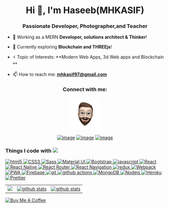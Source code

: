 <!--
### Hi there 👋


**mhkasif/mhkasif** is a ✨ _special_ ✨ repository because its `README.md` (this file) appears on your GitHub profile.

Here are some ideas to get you started:

- 🔭 I’m currently working on ...
- 🌱 I’m currently learning ...
- 👯 I’m looking to collaborate on ...
- 🤔 I’m looking for help with ...
- 💬 Ask me about ...
- 📫 How to reach me: ...
- 😄 Pronouns: ...
- ⚡ Fun fact: ...
-->
<h1 align="center">Hi 👋, I'm Haseeb(MHKASIF) </h1>
<h3 align="center">Passionate Developer, Photographer,and Teacher</h3>

- 🔭 Working as a MERN **Developer, solutions architect & Thinker**!

- 🌱 Currently exploring **Blockchain and THREEjs**!

- ⚡ Topic of Interests: **Modern Web Apps, 3d Web apps and Blockchain **

<!-- - 👯 Love to collaborate on blockchain based **layer 0 protocols, automated tools, bots & frameworks** -->

- 📫 How to reach me: **mhkasif97@gmail.com**

<h3 align="center">Connect with me:</h3>
<div align="center" >
<a href="https://mhkasif.github.io" target="_blank" rel="noopener"> 
    <img src="https://raw.githubusercontent.com/mhkasif/mhkasif/main/laugh.png" alt="MHK ASIF" height="100"  /> 
</a>
  
[![image](https://img.shields.io/badge/LinkedIn-0077B5?style=for-the-badge&logo=linkedin&logoColor=white)](https://www.linkedin.com/in/mhkasif97/)
[![image](https://img.shields.io/badge/Twitter-1DA1F2?style=for-the-badge&logo=twitter&logoColor=white)](https://twitter.com/mhkasif)
[![image](https://img.shields.io/badge/Gmail-D14836?style=for-the-badge&logo=gmail&logoColor=white)](mailto:mhkasif97@gmail.com)
  
  
</div>

<!-- <h3 align="center">Languages :</h3>

<p align="center">  
  
  <a href="https://developer.mozilla.org/en-US/docs/Web/JavaScript" target="_blank" rel="noopener"> 
    <img src="https://raw.githubusercontent.com/devicons/devicon/master/icons/javascript/javascript-original.svg" alt="javascript" width="40" height="40"/> 
  </a> 
  <a href="https://mui.com/" target="_blank" rel="noopener"> 
    <img src="https://raw.githubusercontent.com/mui-org/material-ui/master/docs/public/static/logo.png" alt="material-ui" width="40" height="40"/> 
  </a> 

  <a href="https://nodejs.org/en/" target="_blank" rel="noopener"> 
    <img src="https://nodejs.org/static/images/logo-light.svg" alt="Nodejs" width="40" height="40"/> 
  </a> 
  <a href="https://ethereum.org/en/developers/docs/" target="_blank" rel="noopener"> 
    <img src="https://raw.githubusercontent.com/ethereum/ethereum-org/master/dist/images/logos/ETHEREUM-ICON_Black.png" alt="ethereum" width="40" height="40"/> 
  </a>  
</p> -->
<h3>Things I code with <img src="https://emojis.slackmojis.com/emojis/images/1542340462/4965/dabbing.gif?1542340462" width="30"/></h3>
<a href="https://www.github.com/mhkasif">
  <img alt="html5" src="https://img.shields.io/badge/-HTML5-E34F26?style=for-the-badge&logo=html5&logoColor=white" />
  <img alt="CSS3" src="https://img.shields.io/badge/-CSS3-1572B6?style=for-the-badge&logo=CSS3&logoColor=white" /> 
  <img alt="Sass" src="https://img.shields.io/badge/-Sass-CC6699?style=for-the-badge&logo=sass&logoColor=white" />
  <img alt="Material UI" src="https://img.shields.io/badge/-Material UI-0081CB?style=for-the-badge&logo=material-ui&logoColor=white" />
  <img alt="Bootstrap" src="https://img.shields.io/badge/-Bootstrap-563D7C?style=for-the-badge&logo=bootstrap&logoColor=white" />

  <img alt="javascript" src="https://img.shields.io/badge/-javascript-F7DF1E?style=for-the-badge&logo=javascript&logoColor=white" />
  <img alt="React" src="https://img.shields.io/badge/-React-45b8d8?style=for-the-badge&logo=react&logoColor=white" />
  <img alt="React Native" src="https://img.shields.io/badge/-React%20Native-blue?style=for-the-badge&logo=react&logoColor=white" />
  <img alt="React Router" src="https://img.shields.io/badge/-React%20Router-red?style=for-the-badge&logo=react-router&logoColor=white" />
  <img alt="React Navigation" src="https://img.shields.io/badge/-React%20Navigation-6b52ae?style=for-the-badge&logo=react&logoColor=white" />
<!--   <img alt="Next.js" src="https://img.shields.io/badge/-Next.js-black?style=for-the-badge&logo=next.js&logoColor=white" /> -->
  <img alt="redux" src="https://img.shields.io/badge/-Redux-764ABC?style=for-the-badge&logo=redux&logoColor=white" />
  <img alt="Webpack" src="https://img.shields.io/badge/-Webpack-8DD6F9?style=for-the-badge&logo=webpack&logoColor=white" /> 

  <img alt="PWA" src="https://img.shields.io/badge/-PWA-4285F4?style=for-the-badge&logo=google-chrome&logoColor=white" /> 
  <img alt="Firebase" src="https://img.shields.io/badge/-Firebase-FFCA28?style=for-the-badge&logo=firebase&logoColor=white" /> 

  <img alt="git" src="https://img.shields.io/badge/-Git-F05032?style=for-the-badge&logo=git&logoColor=white" />
  <img alt="github actions" src="https://img.shields.io/badge/-Github_Actions-2088FF?style=for-the-badge&logo=github-actions&logoColor=white" />
  
<!--   <img alt="GraphQL" src="https://img.shields.io/badge/-GraphQL-E10098?style=for-the-badge&logo=graphql&logoColor=white" /> -->
<!--   <img alt="Apollo" src="https://img.shields.io/badge/-Apollo%20GraphQL-311C87?style=for-the-badge&logo=apollo-graphql&logoColor=white" /> -->
  <img alt="MongoDB" src="https://img.shields.io/badge/-MongoDB-13aa52?style=for-the-badge&logo=mongodb&logoColor=white" />
  <img alt="Nodejs" src="https://img.shields.io/badge/-Nodejs-43853d?style=for-the-badge&logo=Node.js&logoColor=white" />
  <img alt="Heroku" src="https://img.shields.io/badge/-Heroku-430098?style=for-the-badge&logo=heroku&logoColor=white" />
  <img alt="Prettier" src="https://img.shields.io/badge/-Prettier-F7B93E?style=for-the-badge&logo=prettier&logoColor=white" />
</a>


<p align= "center">
    <div>
    <table border="0">
        <tr>
            <td>
                <a href="https://stackoverflow.com/users/8425771/mhk-asif"><img src="https://github-readme-stackoverflow.vercel.app/?userID=8425771&theme=dark" /></a>
            </td>
            <td>
                <a href="https://www.github.com/mhkasif"><img alt="github stats" src="https://github-readme-stats.vercel.app/api/top-langs/?username=mhkasif&theme=react&layout=compact"/></a>
            </td>
            <td>
                <a href="https://www.github.com/mhkasif"><img alt="github stats" src="https://github-readme-stats.vercel.app/api?username=mhkasif&theme=react&show_icons=true&include_all_commits=true"/></a>
            </td>
        </tr>
    </table>
</div>

<a href="https://www.buymeacoffee.com/mhkasif" target="_blank"><img src="https://cdn.buymeacoffee.com/buttons/v2/default-yellow.png" alt="Buy Me A Coffee" height="40px" width="160px" /></a>

<!--   <img height= "150" src="https://github-readme-stats.vercel.app/api?username=mhkasif&theme=react&show_icons=true&include_all_commits=true" />
  <img height= "150" src="https://github-readme-stats.vercel.app/api/top-langs/?username=mhkasif&theme=react&layout=compact" /> -->
</p>
